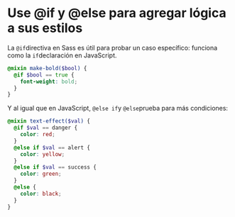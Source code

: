 
# Use @if y @else para agregar lógica a sus estilos

La `@if`directiva en Sass es útil para probar un caso específico: funciona como la `if`declaración en JavaScript.

```scss
@mixin make-bold($bool) {
  @if $bool == true {
    font-weight: bold;
  }
}

```

Y al igual que en JavaScript, `@else if`y `@else`prueba para más condiciones:

```scss
@mixin text-effect($val) {
  @if $val == danger {
    color: red;
  }
  @else if $val == alert {
    color: yellow;
  }
  @else if $val == success {
    color: green;
  }
  @else {
    color: black;
  }
}
```